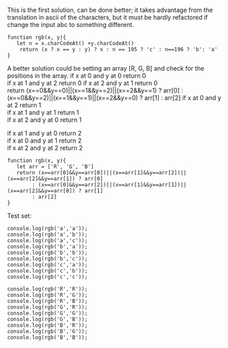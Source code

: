 This is the first solution, can be done better; it takes advantage from the translation in ascii of the characters, but it must be hardly refactored if change the input abc to something different.  
```
function rgb(x, y){
   let n = x.charCodeAt() +y.charCodeAt()
    return (x ? x == y : y) ? x : n == 195 ? 'c' : n==196 ? 'b': 'a'
}
```
A better solution could be setting an array [R, G, B] and check for the positions in the array. 
if x at 0 and y at 0 return 0  
if x at 1 and y at 2 return 0 
if x at 2 and y at 1 return 0  
return (x==0&&y==0)||(x==1&&y==2)||(x==2&&y==1) ? arr[0] : (x==0&&y==2)||(x==1&&y==1)||(x==2&&y==0) ? arr[1] : arr[2]
if x at 0 and y at 2 return 1  
if x at 1 and y at 1 return 1  
if x at 2 and y at 0 return 1  

if x at 1 and y at 0 return 2  
if x at 0 and y at 1 return 2  
if x at 2 and y at 2 return 2  
```
function rgb(x, y){
   let arr = ['R', 'G', 'B']
   return (x==arr[0]&&y==arr[0])||(x==arr[1]&&y==arr[2])||(x==arr[2]&&y==arr[1]) ? arr[0] 
        : (x==arr[0]&&y==arr[2])||(x==arr[1]&&y==arr[1])||(x==arr[2]&&y==arr[0]) ? arr[1] 
        : arr[2]
}
```
Test set:
```
console.log(rgb('a','a'));
console.log(rgb('a','b'));
console.log(rgb('a','c'));
console.log(rgb('b','a'));
console.log(rgb('b','b'));
console.log(rgb('b','c'));
console.log(rgb('c','a'));
console.log(rgb('c','b'));
console.log(rgb('c','c'));
```

```
console.log(rgb('R','R'));
console.log(rgb('R','G'));
console.log(rgb('R','B'));
console.log(rgb('G','R'));
console.log(rgb('G','G'));
console.log(rgb('G','B'));
console.log(rgb('B','R'));
console.log(rgb('B','G'));
console.log(rgb('B','B'));
```
